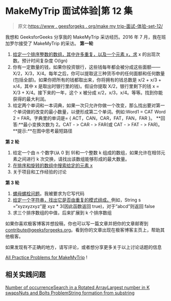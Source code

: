 # MakeMyTrip 面试体验|第 12 集

> 原文:[https://www . geesforgeks . org/make my trip-面试-体验-set-12/](https://www.geeksforgeeks.org/makemytrip-interview-experience-set-12/)

我想和 GeeksforGeeks 分享我的 MakeMyTrip 采访经历。2016 年 7 月，我在班加罗尔接受了 MakeMyTrip 的采访。
**第一轮**

1.  [给定一个排序整数的数组，其中许多重复，以及一个元素 x，求](https://practice.geeksforgeeks.org/problems/number-of-occurrence/0) x 的出现次数。预计时间复杂度 O(lgn)
2.  你有一定数量的钱，如果你投资银行，这些钱每年都会被分成这些面额——X/2，X/3，X/4。每年之后，你可以提取这三种货币中的任何面额和任何数量(包括全部)。如果你把所有的钱都取出来，你将拥有的钱总数是 x/2 + x/3 + x/4，其中 x 是取出时银行里的钱)。假设你提取 X/2，银行里剩下的钱 x = X/3 + X/4。接下来的一年，这个 x 被分成 x/2，x/3，x/4。等等。找到你能获得的最大利润。
3.  给定两个单词和一本词典，如果一次只允许你做一个改变，那么找出要对第一个单词做的改变的最小数量，以便形成第二个单词。例如:Word1 = CAT Word 2 = FAR。字典里的单词是= { ACT，CAN，CAR，FAT，FAN，FAR }。
    **回答:**最小变换次数为 2。CAT - > CAR - > FAR(或 CAT - > FAT - > FAR)。
    **提示:**在图中思考最短路径

**第 2 轮**

1.  给定一个由 n 个数字(从 0 到 9)和一个整数 k 组成的数组，如果允许在相邻元素之间进行 k 次交换，请找出该数组能够形成的最大数量。
2.  [在排序和旋转的数组中搜索给定的元素 x](https://practice.geeksforgeeks.org/problems/finding-number/0)
3.  关于项目和工作经验的讨论

**第 3 轮**

1.  [螺母螺栓问题](https://practice.geeksforgeeks.org/problems/nuts-and-bolts-problem/0)。我被要求为它写代码
2.  [给定一个字符串，找出它是否由重复的模式组成。](https://practice.geeksforgeeks.org/problems/string-formation-from-substring/0)例如，String s =“xyzxyzxyz”是 xyz * 3(因此函数返回 true)，对于“abcd”则返回 false
3.  求三个排序数组的中值，后来扩展到 k 个排序数组

如果你喜欢极客博客并想投稿，你也可以写一篇文章并把你的文章邮寄到 contribute@geeksforgeeks.org。看到你的文章出现在极客博客主页上，帮助其他极客。

如果发现有不正确的地方，请写评论，或者想分享更多关于以上讨论话题的信息

[All Practice Problems for MakeMyTrip](https://practice.geeksforgeeks.org/company/MakeMyTrip/) !

## 相关实践问题

[Number of occurrence](https://practice.geeksforgeeks.org/problems/number-of-occurrence/0)[Search in a Rotated Array](https://practice.geeksforgeeks.org/problems/search-in-a-rotated-array/0)[Largest number in K swaps](https://practice.geeksforgeeks.org/problems/largest-number-in-k-swaps/0)[Nuts and Bolts Problem](https://practice.geeksforgeeks.org/problems/nuts-and-bolts-problem/0)[String formation from substring](https://practice.geeksforgeeks.org/problems/string-formation-from-substring/0)